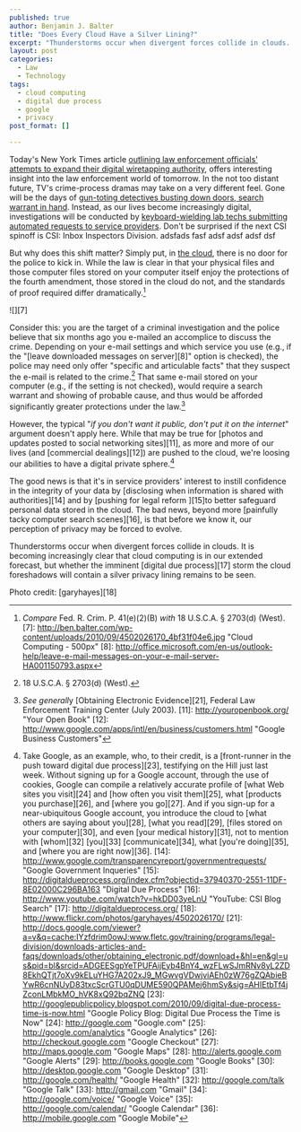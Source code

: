 ```yaml
---
published: true
author: Benjamin J. Balter
title: "Does Every Cloud Have a Silver Lining?"
excerpt: "Thunderstorms occur when divergent forces collide in clouds. It is becoming increasingly clear that cloud computing is in our extended forecast, but whether the imminent digital due process storm the cloud foreshadows will contain a silver privacy lining remains to be seen.\n"
layout: post
categories: 
  - Law
  - Technology
tags: 
  - cloud computing
  - digital due process
  - google
  - privacy
post_format: []

---
```


[][1]Today's New York Times article [outlining law enforcement officials' attempts to expand their digital wiretapping authority][2], offers interesting insight into the law enforcement world of tomorrow.  In the not too distant future, TV's crime-process dramas may take on a very different feel.  Gone will be the days of [gun-toting detectives busting down doors, search warrant in hand][3]. Instead, as our lives become increasingly digital, investigations will be conducted by [keyboard-wielding lab techs submitting automated requests to service providers][4].  Don't be surprised if the next CSI spinoff is CSI: Inbox Inspectors Division. adsfads fasf adsf adsf adsf dsf

But why does this shift matter?  Simply put, in [the cloud][5], there is no door for the police to kick in.  While the law is clear in that your physical files and those computer files stored on your computer itself enjoy the protections of the fourth amendment, those stored in the cloud do not, and the standards of proof required differ dramatically.[^6]

![][7]

Consider this: you are the target of a criminal investigation and the police believe that six months ago you e-mailed an accomplice to discuss the crime. Depending on your e-mail settings and which service you use (e.g., if the "[leave downloaded messages on server][8]" option is checked), the police may need only offer "specific and articulable facts" that they suspect the e-mail is related to the crime.[^9] That same e-mail stored on your computer (e.g., if the setting is not checked), would require a search warrant and showing of probable cause, and thus would be afforded significantly greater protections under the law.[^10]

However, the typical "*if you don't want it public, don't put it on the internet*" argument doesn't apply here.  While that may be true for [photos and updates posted to social networking sites][11], as more and more of our lives (and [commercial dealings][12]) are pushed to the cloud, we're loosing our abilities to have a digital private sphere.[^13]

The good news is that it's in service providers' interest to instill confidence in the integrity of your data by [disclosing when information is shared with authorities][14] and by [pushing for legal reform ][15]to better safeguard personal data stored in the cloud. The bad news, beyond more [painfully tacky computer search scenes][16], is that before we know it, our perception of privacy may be forced to evolve.

Thunderstorms occur when divergent forces collide in clouds. It is becoming increasingly clear that cloud computing is in our extended forecast, but whether the imminent [digital due process][17] storm the cloud foreshadows will contain a silver privacy lining remains to be seen.

Photo credit: [garyhayes][18]

 [1]: http://ben.balter.com/wp-content/uploads/2010/09/4502026170_4bf31f04e6.jpg
 [2]: http://www.nytimes.com/2010/09/27/us/27wiretap.html?_r=1&ref=technology "NYT: U.S. Tries to Make It Easier to Wiretap the Internet"
 [3]: http://www.hulu.com/watch/53368/swat-best-of-breaches "Hulu: Best of Swatch Breaches"
 [4]: http://www.youtube.com/watch?v=6Z70BmmSkMY&feature=related "CSI Miami IP Address Lookup"
 [5]: http://en.wikipedia.org/wiki/Cloud_computing "Wikipedia: Cloud Computing"
 [^6]: *Compare* Fed. R. Crim. P. 41(e)(2)(B) *with* 18 U.S.C.A. § 2703(d) (West).
 [7]: http://ben.balter.com/wp-content/uploads/2010/09/4502026170_4bf31f04e6.jpg "Cloud Computing - 500px"
 [8]: http://office.microsoft.com/en-us/outlook-help/leave-e-mail-messages-on-your-e-mail-server-HA001150793.aspx
 [^9]: 18 U.S.C.A. § 2703(d) (West).
 [^10]: *See generall*y [Obtaining Electronic Evidence][21], Federal Law Enforcement Training Center (July 2003).
 [11]: http://youropenbook.org/ "Your Open Book"
 [12]: http://www.google.com/apps/intl/en/business/customers.html "Google Business Customers"
 [^13]: Take Google, as an example, who, to their credit, is a [front-runner in the push toward digital due process][23], testifying on the Hill just last week. Without signing up for a Google account, through the use of cookies, Google can compile a relatively accurate profile of [what Web sites you visit][24] and [how often you visit them][25], what [products you purchase][26], and [where you go][27]. And if you sign-up for a near-ubiquitous Google account, you introduce the cloud to [what others are saying about you][28], [what you read][29], [files stored on your computer][30], and even [your medical history][31], not to mention with [whom][32] [you][33] [communicate][34], what [you're doing][35], and [where you are right now][36]. 
 [14]: http://www.google.com/transparencyreport/governmentrequests/ "Google Government Inqueries"
 [15]: http://digitaldueprocess.org/index.cfm?objectid=37940370-2551-11DF-8E02000C296BA163 "Digital Due Process"
 [16]: http://www.youtube.com/watch?v=hkDD03yeLnU "YouTube: CSI Blog Search"
 [17]: http://digitaldueprocess.org/
 [18]: http://www.flickr.com/photos/garyhayes/4502026170/
 [21]: http://docs.google.com/viewer?a=v&q=cache:IYzfdrim0owJ:www.fletc.gov/training/programs/legal-division/downloads-articles-and-faqs/downloads/other/obtaining_electronic.pdf/download+&hl=en&gl=us&pid=bl&srcid=ADGEESgpYeTPUFAijEyb4BnY4_wzFLwSJmRNv8yL2ZD8EkhQTjt7oXv9kELuYHG7A202xJ9_MGwvgVDwjviAEh0zW76gZQAbieBYwR6cnNUyD83txcScrGTU0qDUME590QPAMej6hmSy&sig=AHIEtbTf4jZconLMbkMO_hVK8xQ92bqZNQ
 [23]: http://googlepublicpolicy.blogspot.com/2010/09/digital-due-process-time-is-now.html "Google Policy Blog: Digital Due Process the Time is Now"
 [24]: http://google.com "Google.com"
 [25]: http://google.com/analytics "Google Analytics"
 [26]: http://checkout.google.com "Google Checkout"
 [27]: http://maps.google.com "Google Maps"
 [28]: http://alerts.google.com "Google Alerts"
 [29]: http://books.google.com "Google Books"
 [30]: http://desktop.google.com "Google Desktop"
 [31]: http://google.com/health/ "Google Health"
 [32]: http://google.com/talk "Google Talk"
 [33]: http://gmail.com "Gmail"
 [34]: http://google.com/voice/ "Google Voice"
 [35]: http://google.com/calendar/ "Google Calendar"
 [36]: http://mobile.google.com "Google Mobile"
